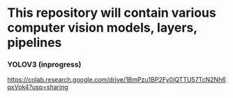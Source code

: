 # This repository will contain various computer vision models, layers, pipelines

### YOLOV3 (inprogress)
https://colab.research.google.com/drive/1BmPzu1BP2Fy0jQTTU57TcN2Nh6qxVok4?usp=sharing